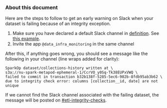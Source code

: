 ### About this document ###

Here are the steps to follow to get an early warning on Slack when
your dataset is failing because of an integrity exception.

  1. Make sure you have declared a default Slack channel in
     [definition][2]. See [this example][3].
  2. Invite the app `@data_infra_monitoring` in the same channel

After this, if anything goes wrong, you should see a message like the
following in your channel (line wraps added for clarity):

```
SparkOp dataset/collections-history written at \
s3a://nu-spark-metapod-ephemeral-1/CcrVO_y0Sq-Tk38EUPxVWQ \
failed to commit in transaction b32b138f-5285-5ec6-902b-8fdb95ab3b62 \
due to integrity check error: columns [collection__id, date] are not unique
```

If we cannot find the Slack channel associated with the failing
dataset, the message will be posted on
[#etl-integrity-checks][1].

[1]: https://nubank.slack.com/archives/CGBLGLYFK
[2]: https://github.com/nubank/definition
[3]: https://github.com/nubank/definition/blob/master/resources/br/squads/data-infra.edn
